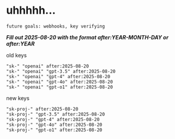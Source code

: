 # uhhhhh...

`future goals: webhooks, key verifying`



***Fill out 2025-08-20 with the format after:YEAR-MONTH-DAY or after:YEAR***

old keys
```
"sk-" "openai" after:2025-08-20
"sk-" "openai" "gpt-3.5" after:2025-08-20
"sk-" "openai" "gpt-4" after:2025-08-20
"sk-" "openai" "gpt-4o" after:2025-08-20
"sk-" "openai" "gpt-o1" after:2025-08-20
```

new keys
```
"sk-proj-" after:2025-08-20
"sk-proj-" "gpt-3.5" after:2025-08-20
"sk-proj-" "gpt-4" after:2025-08-20
"sk-proj-" "gpt-4o" after:2025-08-20
"sk-proj-" "gpt-o1" after:2025-08-20
```
